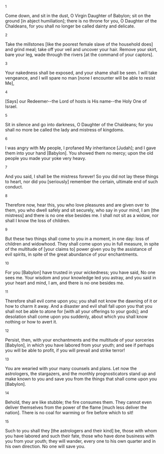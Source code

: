 <sup>1</sup> 

Come down, and sit in the dust, O Virgin Daughter of Babylon; sit on the ground [in abject humiliation]; there is no throne for you, O Daughter of the Chaldeans, for you shall no longer be called dainty and delicate. 

<sup>2</sup> 

Take the millstones [like the poorest female slave of the household does] and grind meal; take off your veil and uncover your hair. Remove your skirt, bare your leg, wade through the rivers [at the command of your captors]. 

<sup>3</sup> 

Your nakedness shall be exposed, and your shame shall be seen. I will take vengeance, and I will spare no man [none I encounter will be able to resist Me], 

<sup>4</sup> 

[Says] our Redeemer--the Lord of hosts is His name--the Holy One of Israel. 

<sup>5</sup> 

Sit in silence and go into darkness, O Daughter of the Chaldeans; for you shall no more be called the lady and mistress of kingdoms. 

<sup>6</sup> 

I was angry with My people, I profaned My inheritance [Judah]; and I gave them into your hand [Babylon]. You showed them no mercy; upon the old people you made your yoke very heavy. 

<sup>7</sup> 

And you said, I shall be the mistress forever! So you did not lay these things to heart, nor did you [seriously] remember the certain, ultimate end of such conduct. 

<sup>8</sup> 

Therefore now, hear this, you who love pleasures and are given over to them, you who dwell safely and sit securely, who say in your mind, I am [the mistress] and there is no one else besides me. I shall not sit as a widow, nor shall I know the loss of children. 

<sup>9</sup> 

But these two things shall come to you in a moment, in one day: loss of children and widowhood. They shall come upon you in full measure, in spite of the multitude of [your claims to] power given you by the assistance of evil spirits, in spite of the great abundance of your enchantments. 

<sup>10</sup> 

For you [Babylon] have trusted in your wickedness; you have said, No one sees me. Your wisdom and your knowledge led you astray, and you said in your heart and mind, I am, and there is no one besides me. 

<sup>11</sup> 

Therefore shall evil come upon you; you shall not know the dawning of it or how to charm it away. And a disaster and evil shall fall upon you that you shall not be able to atone for [with all your offerings to your gods]; and desolation shall come upon you suddenly, about which you shall know nothing or how to avert it. 

<sup>12</sup> 

Persist, then, with your enchantments and the multitude of your sorceries [Babylon], in which you have labored from your youth; and see if perhaps you will be able to profit, if you will prevail and strike terror! 

<sup>13</sup> 

You are wearied with your many counsels and plans. Let now the astrologers, the stargazers, and the monthly prognosticators stand up and make known to you and save you from the things that shall come upon you [Babylon]. 

<sup>14</sup> 

Behold, they are like stubble; the fire consumes them. They cannot even deliver themselves from the power of the flame [much less deliver the nation]. There is no coal for warming or fire before which to sit! 

<sup>15</sup> 

Such to you shall they [the astrologers and their kind] be, those with whom you have labored and such their fate, those who have done business with you from your youth; they will wander, every one to his own quarter and in his own direction. No one will save you.